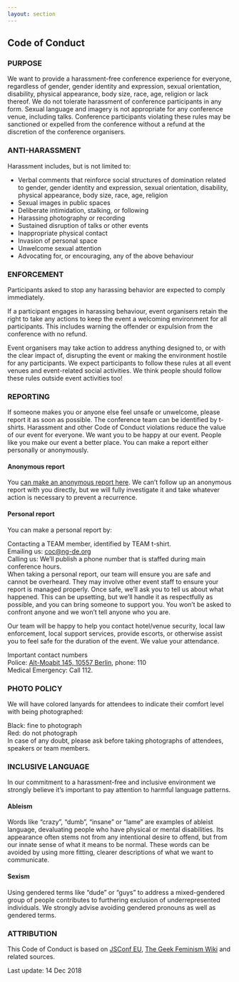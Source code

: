```yaml
---
layout: section
---
```

## Code of Conduct

### PURPOSE

We want to provide a harassment-free conference experience for everyone, regardless of gender, gender identity and expression, sexual orientation, disability, physical appearance, body size, race, age, religion or lack thereof. We do not tolerate harassment of conference participants in any form. Sexual language and imagery is not appropriate for any conference venue, including talks. Conference participants violating these rules may be sanctioned or expelled from the conference without a refund at the discretion of the conference organisers.

### ANTI-HARASSMENT

Harassment includes, but is not limited to:

* Verbal comments that reinforce social structures of domination related to gender, gender identity and expression, sexual orientation, disability, physical appearance, body size, race, age, religion
* Sexual images in public spaces
* Deliberate intimidation, stalking, or following
* Harassing photography or recording
* Sustained disruption of talks or other events
* Inappropriate physical contact
* Invasion of personal space
* Unwelcome sexual attention
* Advocating for, or encouraging, any of the above behaviour

### ENFORCEMENT

Participants asked to stop any harassing behavior are expected to comply immediately.

If a participant engages in harassing behaviour, event organisers retain the right to take any actions to keep the event a welcoming environment for all participants. This includes warning the offender or expulsion from the conference with no refund.

Event organisers may take action to address anything designed to, or with the clear impact of, disrupting the event or making the environment hostile for any participants. We expect participants to follow these rules at all event venues and event-related social activities. We think people should follow these rules outside event activities too!

### REPORTING

If someone makes you or anyone else feel unsafe or unwelcome, please report it as soon as possible. The conference team can be identified by t-shirts. Harassment and other Code of Conduct violations reduce the value of our event for everyone. We want you to be happy at our event. People like you make our event a better place. You can make a report either personally or anonymously.

#### Anonymous report

You [can make an anonymous report here](https://docs.google.com/forms/d/e/1FAIpQLSf09UWQ8WJVoE4X84buLHd26O37SMC-PFRoCFHSFdfCVJz8gw/viewform). We can’t follow up an anonymous report with you directly, but we will fully investigate it and take whatever action is necessary to prevent a recurrence.

#### Personal report

You can make a personal report by:

Contacting a TEAM member, identified by TEAM t-shirt.  
Emailing us: [coc@ng-de.org](mailto:coc@ng-de.org)  
Calling us: We’ll publish a phone number that is staffed during main conference hours.  
When taking a personal report, our team will ensure you are safe and cannot be overheard. They may involve other event staff to ensure your report is managed properly. Once safe, we’ll ask you to tell us about what happened. This can be upsetting, but we’ll handle it as respectfully as possible, and you can bring someone to support you. You won’t be asked to confront anyone and we won’t tell anyone who you are.  

Our team will be happy to help you contact hotel/venue security, local law enforcement, local support services, provide escorts, or otherwise assist you to feel safe for the duration of the event. We value your attendance.

Important contact numbers  
Police: [Alt-Moabit 145, 10557 Berlin](https://goo.gl/maps/Ty5NpQbTULM2), phone: 110  
Medical Emergency: Call 112.

### PHOTO POLICY

We will have colored lanyards for attendees to indicate their comfort level with being photographed:

Black: fine to photograph  
Red: do not photograph  
In case of any doubt, please ask before taking photographs of attendees, speakers or team members.

### INCLUSIVE LANGUAGE

In our commitment to a harassment-free and inclusive environment we strongly believe it’s important to pay attention to harmful language patterns.

#### Ableism

Words like “crazy”, “dumb”, “insane” or “lame” are examples of ableist language, devaluating people who have physical or mental disabilities. Its appearance often stems not from any intentional desire to offend, but from our innate sense of what it means to be normal. These words can be avoided by using more fitting, clearer descriptions of what we want to communicate.

#### Sexism

Using gendered terms like “dude” or “guys” to address a mixed-gendered group of people contributes to furthering exclusion of underrepresented individuals. We strongly advise avoiding gendered pronouns as well as gendered terms.

### ATTRIBUTION

This Code of Conduct is based on [JSConf EU](https://2019.jsconf.eu/code-of-conduct/), [The Geek Feminism Wiki](http://geekfeminism.wikia.com/wiki/Conference_anti-harassment/Policy) and related sources.

Last update: 14 Dec 2018
